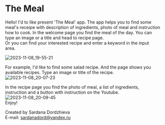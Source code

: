 # The Meal

Hello! I'd to like present 'The Meal' app. The app helps you to find some meal's receipe with description of ingredients, photo of meal and instruction how to cook.
In the welcome page you find the meal of the day. You can type an image or a title and head to recipe page. <br>
Or you can find your interested recipe and enter a keyword in the input area.

![2023-11-08_19-55-21](https://github.com/SardanaMir/neobis-front-themeal/assets/134269662/00e7ee51-d8aa-4b4d-ba81-d1789cb3a84d)

For example, I'd like to find some salad recipe. And the page shows you available recipes. Type an image or title of the recipe.<br>
![2023-11-08_20-07-23](https://github.com/SardanaMir/neobis-front-themeal/assets/134269662/5ac07712-9e88-4ea2-ac64-0cd8ab94b486)

In the recipe page you find the photo of meal, a list of ingredients, instruction and a button with instruction on the Youtube.<br>
![2023-11-08_20-09-45](https://github.com/SardanaMir/neobis-front-themeal/assets/134269662/ade509b7-4c0a-4612-9aa1-755e2d0ce60b)
<br>Enjoy!

Created by Sardana Dordzhieva <br>
E-mail: sardanadord@yandex.ru
